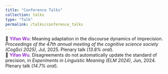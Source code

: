 ```yaml
---
title: "Conference Talks"
collection: talks
type: "Talk"
permalink: /talks/conference_talks
---
```


:microphone: **<span style="color: #9932CC;">Yifan Wu</span>**: Meaning adaptation in the discourse dynamics of imprecision. *Proceedings of the 47th annual meeting of the cognitive science
society (CogSci 2025)*, Jul, 2025. Plenary talk (*13.8% oral*). <br>
:microphone: **<span style="color: #9932CC;">Yifan Wu</span>**. Disagreements do not automatically update the standard of precision, in *Experiments in Linguistic Meaning (ELM 2024)*, Jun, 2024. Plenary talk (*14.7% oral*). <br>
